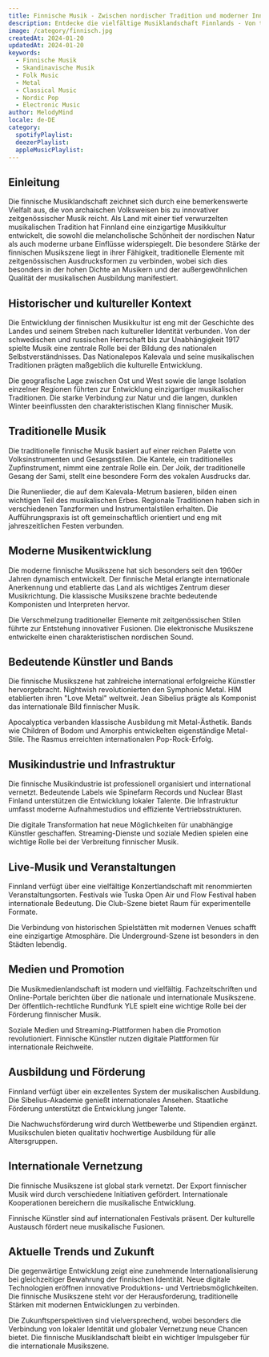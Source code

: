 ```yaml
---
title: Finnische Musik - Zwischen nordischer Tradition und moderner Innovation
description: Entdecke die vielfältige Musiklandschaft Finnlands - Von traditionellem Folk bis zu internationalem Metal
image: /category/finnisch.jpg
createdAt: 2024-01-20
updatedAt: 2024-01-20
keywords:
  - Finnische Musik
  - Skandinavische Musik
  - Folk Music
  - Metal
  - Classical Music
  - Nordic Pop
  - Electronic Music
author: MelodyMind
locale: de-DE
category:
  spotifyPlaylist: 
  deezerPlaylist: 
  appleMusicPlaylist: 
---
```


## Einleitung

Die finnische Musiklandschaft zeichnet sich durch eine bemerkenswerte Vielfalt aus, die von archaischen Volksweisen bis zu innovativer zeitgenössischer Musik reicht. Als Land mit einer tief verwurzelten musikalischen Tradition hat Finnland eine einzigartige Musikkultur entwickelt, die sowohl die melancholische Schönheit der nordischen Natur als auch moderne urbane Einflüsse widerspiegelt. Die besondere Stärke der finnischen Musikszene liegt in ihrer Fähigkeit, traditionelle Elemente mit zeitgenössischen Ausdrucksformen zu verbinden, wobei sich dies besonders in der hohen Dichte an Musikern und der außergewöhnlichen Qualität der musikalischen Ausbildung manifestiert.

## Historischer und kultureller Kontext

Die Entwicklung der finnischen Musikkultur ist eng mit der Geschichte des Landes und seinem Streben nach kultureller Identität verbunden. Von der schwedischen und russischen Herrschaft bis zur Unabhängigkeit 1917 spielte Musik eine zentrale Rolle bei der Bildung des nationalen Selbstverständnisses. Das Nationalepos Kalevala und seine musikalischen Traditionen prägten maßgeblich die kulturelle Entwicklung.

Die geografische Lage zwischen Ost und West sowie die lange Isolation einzelner Regionen führten zur Entwicklung einzigartiger musikalischer Traditionen. Die starke Verbindung zur Natur und die langen, dunklen Winter beeinflussten den charakteristischen Klang finnischer Musik.

## Traditionelle Musik

Die traditionelle finnische Musik basiert auf einer reichen Palette von Volksinstrumenten und Gesangsstilen. Die Kantele, ein traditionelles Zupfinstrument, nimmt eine zentrale Rolle ein. Der Joik, der traditionelle Gesang der Sami, stellt eine besondere Form des vokalen Ausdrucks dar.

Die Runenlieder, die auf dem Kalevala-Metrum basieren, bilden einen wichtigen Teil des musikalischen Erbes. Regionale Traditionen haben sich in verschiedenen Tanzformen und Instrumentalstilen erhalten. Die Aufführungspraxis ist oft gemeinschaftlich orientiert und eng mit jahreszeitlichen Festen verbunden.

## Moderne Musikentwicklung

Die moderne finnische Musikszene hat sich besonders seit den 1960er Jahren dynamisch entwickelt. Der finnische Metal erlangte internationale Anerkennung und etablierte das Land als wichtiges Zentrum dieser Musikrichtung. Die klassische Musikszene brachte bedeutende Komponisten und Interpreten hervor.

Die Verschmelzung traditioneller Elemente mit zeitgenössischen Stilen führte zur Entstehung innovativer Fusionen. Die elektronische Musikszene entwickelte einen charakteristischen nordischen Sound.

## Bedeutende Künstler und Bands

Die finnische Musikszene hat zahlreiche international erfolgreiche Künstler hervorgebracht. Nightwish revolutionierten den Symphonic Metal. HIM etablierten ihren "Love Metal" weltweit. Jean Sibelius prägte als Komponist das internationale Bild finnischer Musik.

Apocalyptica verbanden klassische Ausbildung mit Metal-Ästhetik. Bands wie Children of Bodom und Amorphis entwickelten eigenständige Metal-Stile. The Rasmus erreichten internationalen Pop-Rock-Erfolg.

## Musikindustrie und Infrastruktur

Die finnische Musikindustrie ist professionell organisiert und international vernetzt. Bedeutende Labels wie Spinefarm Records und Nuclear Blast Finland unterstützen die Entwicklung lokaler Talente. Die Infrastruktur umfasst moderne Aufnahmestudios und effiziente Vertriebsstrukturen.

Die digitale Transformation hat neue Möglichkeiten für unabhängige Künstler geschaffen. Streaming-Dienste und soziale Medien spielen eine wichtige Rolle bei der Verbreitung finnischer Musik.

## Live-Musik und Veranstaltungen

Finnland verfügt über eine vielfältige Konzertlandschaft mit renommierten Veranstaltungsorten. Festivals wie Tuska Open Air und Flow Festival haben internationale Bedeutung. Die Club-Szene bietet Raum für experimentelle Formate.

Die Verbindung von historischen Spielstätten mit modernen Venues schafft eine einzigartige Atmosphäre. Die Underground-Szene ist besonders in den Städten lebendig.

## Medien und Promotion

Die Musikmedienlandschaft ist modern und vielfältig. Fachzeitschriften und Online-Portale berichten über die nationale und internationale Musikszene. Der öffentlich-rechtliche Rundfunk YLE spielt eine wichtige Rolle bei der Förderung finnischer Musik.

Soziale Medien und Streaming-Plattformen haben die Promotion revolutioniert. Finnische Künstler nutzen digitale Plattformen für internationale Reichweite.

## Ausbildung und Förderung

Finnland verfügt über ein exzellentes System der musikalischen Ausbildung. Die Sibelius-Akademie genießt internationales Ansehen. Staatliche Förderung unterstützt die Entwicklung junger Talente.

Die Nachwuchsförderung wird durch Wettbewerbe und Stipendien ergänzt. Musikschulen bieten qualitativ hochwertige Ausbildung für alle Altersgruppen.

## Internationale Vernetzung

Die finnische Musikszene ist global stark vernetzt. Der Export finnischer Musik wird durch verschiedene Initiativen gefördert. Internationale Kooperationen bereichern die musikalische Entwicklung.

Finnische Künstler sind auf internationalen Festivals präsent. Der kulturelle Austausch fördert neue musikalische Fusionen.

## Aktuelle Trends und Zukunft

Die gegenwärtige Entwicklung zeigt eine zunehmende Internationalisierung bei gleichzeitiger Bewahrung der finnischen Identität. Neue digitale Technologien eröffnen innovative Produktions- und Vertriebsmöglichkeiten. Die finnische Musikszene steht vor der Herausforderung, traditionelle Stärken mit modernen Entwicklungen zu verbinden.

Die Zukunftsperspektiven sind vielversprechend, wobei besonders die Verbindung von lokaler Identität und globaler Vernetzung neue Chancen bietet. Die finnische Musiklandschaft bleibt ein wichtiger Impulsgeber für die internationale Musikszene.
